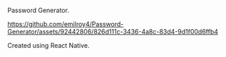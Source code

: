 Password Generator.


https://github.com/emilroy4/Password-Generator/assets/92442806/826d111c-3436-4a8c-83d4-9d1f00d6ffb4


Created using React Native.
